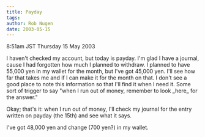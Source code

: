 ```yaml
---
title: Payday
tags: 
author: Rob Nugen
date: 2003-05-15
---
```


<p class=date>8:51am JST Thursday 15 May 2003</p>

<p>I haven't checked my account, but today is payday.  I'm glad I have
a journal, cause I had forgotten how much I planned to withdraw.  I
planned to have 55,000 yen in my wallet for the month, but I've got
45,000 yen.  I'll see how far that takes me and if I can make it for
the month on that.  I don't see a good place to note this information
so that I'll find it when I need it.  Some sort of trigger to say
"when I run out of money, remember to look _here_ for the answer."</p>

<p>Okay; that's it: when I run out of money, I'll check my journal for
the entry written on payday (the 15th) and see what it says.</p>

<p>I've got 48,000 yen and change (700 yen?) in my wallet.</p>
